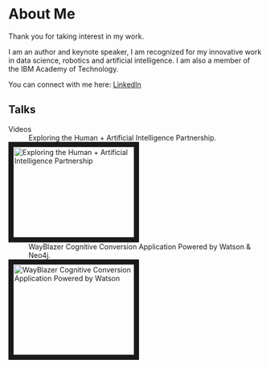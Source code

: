 # About Me

Thank you for taking interest in my work.

I am an author and keynote speaker, I am recognized for my innovative work in data science, robotics and artificial intelligence. I am also a member of the IBM Academy of Technology. 

You can connect with me here: [LinkedIn](https://www.linkedin.com/in/ivanportilla/)

## <a id=talks></a> Talks

<dl>
  <dt>Videos</dt>
  <dd>Exploring the Human + Artificial Intelligence Partnership.</dd>
<a href="http://www.youtube.com/watch?feature=player_embedded&v=zmpXJ6ZwhQk
" target="_blank"><img src="http://img.youtube.com/vi/zmpXJ6ZwhQk/0.jpg" 
alt="Exploring the Human + Artificial Intelligence Partnership" width="240" height="180" border="10" /></a>
   <dd>WayBlazer Cognitive Conversion Application Powered by Watson & Neo4j.</dd>
<a href="http://www.youtube.com/watch?feature=player_embedded&v=pcA-22Md1qU
" target="_blank"><img src="http://img.youtube.com/vi/pcA-22Md1qU/0.jpg" 
alt="WayBlazer Cognitive Conversion Application Powered by Watson" width="240" height="180" border="10" /></a>
</dl>

